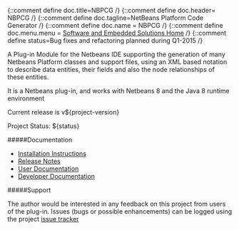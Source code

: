 {::comment define doc.title=NBPCG /}
{::comment define doc.header= NBPCG /}
{::comment define doc.tagline=NetBeans Platform Code Generator /}
{::comment define doc.name = NBPCG /}
{::comment define doc.menu.menu = [Software and Embedded Solutions Home](http://www.rlinsdale.org.uk/software/) /}
{::comment define status=Bug fixes and refactoring planned during Q1-2015 /}

A Plug-in Module for the Netbeans IDE supporting the
generation of many Netbeans Platform classes and support files, using an XML based notation
to describe data entities, their fields and also the node relationships of
these entities.
                
It is a Netbeans plug-in, and works with Netbeans 8 and the Java
8 runtime environment
               
Current release is v${project-version}
                        
Project Status: ${status}
  
#####Documentation

* [Installation Instructions](installation.html)
* [Release Notes](release.html)
* [User Documentation](user.html)
* [Developer Documentation](developer.html)

#####Support

The author would be interested in any feedback on this project
from users of the plug-in.  Issues (bugs or possible
enhancements) can be logged using the project
[issue tracker](https://github.com/Richard-Linsdale/nbpcg/issues)
